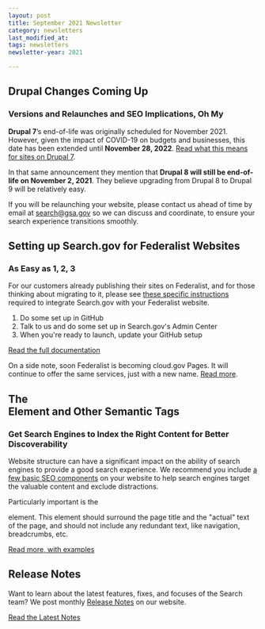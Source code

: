 ```yaml
---
layout: post
title: September 2021 Newsletter
category: newsletters
last_modified_at: 
tags: newsletters
newsletter-year: 2021

---
```


## Drupal Changes Coming Up
### Versions and Relaunches and SEO Implications, Oh My

**Drupal 7**’s end-of-life was originally scheduled for November 2021. However, given the impact of COVID-19 on budgets and businesses, this date has been extended until **November 28, 2022**. [Read what this means for sites on Drupal 7](https://www.drupal.org/psa-2020-06-24).

In that same announcement they mention that **Drupal 8 will still be end-of-life on November 2, 2021**. They believe upgrading from Drupal 8 to Drupal 9 will be relatively easy.

If you will be relaunching your website, please contact us ahead of time by email at [search@gsa.gov](mailto:search@gsa.gov) so we can discuss and coordinate, to ensure your search experience transitions smoothly.

## Setting up Search.gov for Federalist Websites
### As Easy as 1, 2, 3

For our customers already publishing their sites on Federalist, and for those thinking about migrating to it, please see [these specific instructions](https://search.gov/manual/searchgov-for-federalist.html) required to integrate Search.gov with your Federalist website.

1.  Do some set up in GitHub
2.  Talk to us and do some set up in Search.gov's Admin Center
3.  When you're ready to launch, update your GitHub setup

[Read the full documentation](https://search.gov/manual/searchgov-for-federalist.html)

On a side note, soon Federalist is becoming cloud.gov Pages. It will continue to offer the same services, just with a new name. [Read more](https://cloud.gov/pages/federalist-migration/).

## The <main> Element and Other Semantic Tags
### Get Search Engines to Index the Right Content for Better Discoverability

Website structure can have a significant impact on the ability of search engines to provide a good search experience. We recommend you include [a few basic SEO components](https://search.gov/manual/how-search-engines-index-content-better-discoverability.html) on your website to help search engines target the valuable content and exclude distractions.

Particularly important is the <main> element. This element should surround the page title and the "actual" text of the page, and should not include any redundant text, like navigation, breadcrumbs, etc.

[Read more, with examples](https://search.gov/manual/how-search-engines-index-content-better-discoverability.html)

## Release Notes

Want to learn about the latest features, fixes, and focuses of the Search team? We post monthly [Release Notes](https://search.gov/about/updates/releases/) on our website.

[Read the Latest Notes](https://search.gov/about/updates/releases/august-2021.html)

